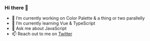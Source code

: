 ### Hi there 👋

<!--
**abhinav-anshul/abhinav-anshul** is a ✨ _special_ ✨ repository because its `README.md` (this file) appears on your GitHub profile.

Here are some ideas to get you started:
-->
- 🔭 I’m currently working on Color Palette & a thing or two parallelly
- 🌱 I’m currently learning Vue & TypeScript
- 💬 Ask me about JavaScript 
- 📫 Reach out to me on [Twitter](https://twitter.com/abhinavanshul03)


